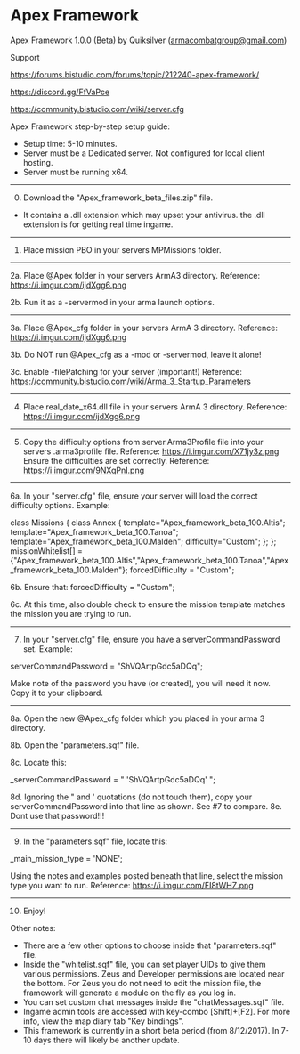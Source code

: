 # Apex Framework 

Apex Framework 1.0.0 (Beta) by Quiksilver      (armacombatgroup@gmail.com)

Support

https://forums.bistudio.com/forums/topic/212240-apex-framework/

https://discord.gg/FfVaPce

https://community.bistudio.com/wiki/server.cfg

Apex Framework step-by-step setup guide:

* Setup time: 5-10 minutes.
* Server must be a Dedicated server. Not configured for local client hosting.
* Server must be running x64.
_______________
0. Download the "Apex_framework_beta_files.zip" file.

* It contains a .dll extension which may upset your antivirus. the .dll extension is for getting real time ingame.

_______________
1. Place mission PBO in your servers MPMissions folder.


_______________
2a. Place @Apex folder in your servers ArmA3 directory. Reference: https://i.imgur.com/ijdXgg6.png

2b. Run it as a -servermod in your arma launch options.

_______________
3a. Place @Apex_cfg folder in your servers ArmA 3 directory. Reference: https://i.imgur.com/ijdXgg6.png

3b. Do NOT run @Apex_cfg as a -mod or -servermod, leave it alone!

3c. Enable -filePatching for your server (important!)   Reference: https://community.bistudio.com/wiki/Arma_3_Startup_Parameters
_______________
4. Place    real_date_x64.dll     file in your servers ArmA 3 directory. Reference: https://i.imgur.com/ijdXgg6.png


_______________
5. Copy the difficulty options from   server.Arma3Profile file into your servers .arma3profile file.  Reference:   https://i.imgur.com/X71jy3z.png
Ensure the difficulties are set correctly. Reference:   https://i.imgur.com/9NXqPnI.png


_______________
6a. In your "server.cfg" file, ensure your server will load the correct difficulty options. Example:


class Missions {
	class Annex {
		template="Apex_framework_beta_100.Altis";
		template="Apex_framework_beta_100.Tanoa";
		template="Apex_framework_beta_100.Malden";
		difficulty="Custom";
	};
};
missionWhitelist[] = {"Apex_framework_beta_100.Altis","Apex_framework_beta_100.Tanoa","Apex_framework_beta_100.Malden"};
forcedDifficulty = "Custom";


6b. Ensure that:    forcedDifficulty = "Custom";

6c. At this time, also double check to ensure the mission template matches the mission you are trying to run.
_______________
7. In your "server.cfg" file, ensure you have a serverCommandPassword set. Example:

serverCommandPassword = "ShVQArtpGdc5aDQq";

Make note of the password you have (or created), you will need it now. Copy it to your clipboard.
_______________
8a. Open the new @Apex_cfg folder which you placed in your arma 3 directory.

8b. Open the "parameters.sqf" file.

8c. Locate this:


_serverCommandPassword = "
	'ShVQArtpGdc5aDQq'
";


8d. Ignoring the " and ' quotations (do not touch them), copy your serverCommandPassword into that line as shown. See #7 to compare.
8e. Dont use that password!!!
_______________
9. In the "parameters.sqf" file, locate this:

_main_mission_type = 'NONE';

Using the notes and examples posted beneath that line, select the mission type you want to run. Reference:   https://i.imgur.com/FI8tWHZ.png
_______________
10. Enjoy!


Other notes:

- There are a few other options to choose inside that "parameters.sqf" file.
- Inside the "whitelist.sqf" file, you can set player UIDs to give them various permissions. Zeus and Developer permissions are located near the bottom. For Zeus you do not need to edit the mission file, the framework will generate a module on the fly as you log in.
- You can set custom chat messages inside the "chatMessages.sqf" file.
- Ingame admin tools are accessed with key-combo [Shift]+[F2]. For more info, view the map diary tab "Key bindings".
- This framework is currently in a short beta period (from 8/12/2017). In 7-10 days there will likely be another update.



